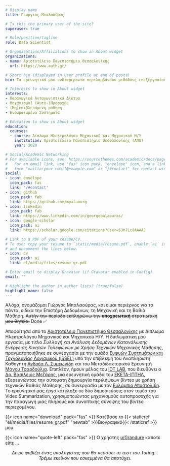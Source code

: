 ```yaml
---
# Display name
title: Γεώργιος Μπαλαούρας

# Is this the primary user of the site?
superuser: true

# Role/position/tagline
role: Data Scientist

# Organizations/Affiliations to show in About widget
organizations:
- name: Αριστοτέλειο Πανεπιστήμιο Θεσσαλονίκης
  url: https://www.auth.gr/

# Short bio (displayed in user profile at end of posts)
bio: Τα ερευνητικά μου ενδιαφέροντα περιλαμβάνουν μεθόδους επεξεργασίας και ανάλυσης πολυμέσων.

# Interests to show in About widget
interests:
- Παραγωγικά Ανταγωνιστικά Δίκτυα
- Μηχανισμοί (Αυτο-)Προσοχής
- (Μη)επιβλεπόμενη μάθηση
- Ενσωματωμένα Συστηματα

# Education to show in About widget
education:
  courses:
  - course: Δίπλωμα Ηλεκτρολόγου Μηχανικού και Μηχανικού Η/Υ
    institution: Αριστοτέλειο Πανεπιστήμιο Θεσσαλονίκης (ΑΠΘ)
    year: 2020

# Social/Academic Networking
# For available icons, see: https://sourcethemes.com/academic/docs/page-builder/#icons
#   For an email link, use "fas" icon pack, "envelope" icon, and a link in the
#   form "mailto:your-email@example.com" or "/#contact" for contact widget.
social:
- icon: envelope
  icon_pack: fas
  link: '/#contact'
- icon: github
  icon_pack: fab
  link: https://github.com/mpalaourg
- icon: linkedin
  icon_pack: fab
  link: https://www.linkedin.com/in/georgebalaouras/
- icon: google-scholar
  icon_pack: ai
  link: https://scholar.google.com/citations?user=63n7Lc8AAAAJ

# Link to a PDF of your resume/CV.
# To use: copy your resume to `static/media/resume.pdf`, enable `ai` icons in `params.toml`, 
# and uncomment the lines below.
- icon: cv
  icon_pack: ai
  link: el/media/files/resume_gr.pdf

# Enter email to display Gravatar (if Gravatar enabled in Config)
email: ""

# Highlight the author in author lists? (true/false)
highlight_name: false
---
```


Αλόχα, ονομάζομαι Γιώργος Μπαλαούρας, και είμαι περιέργος για τα πάντα, ειδικα την Επιστήμη Δεδομένων, τη Μηχανική και τη Βαθιά Μάθηση. ~~Αυτήν την περίοδο εκπληρώνω την **υποχρεωτική** στρατιωτική μου θητεία.~~ Done ✅

Αποφοίτησα από το [Αριστοτέλειο Πανεπιστήμιο Θεσσαλονίκης](https://www.auth.gr) με Δίπλωμα Ηλεκτρολόγου Μηχανικού και Μηχανικού Η/Υ. Η διπλωματικη μου εργασία, με τίτλο *Συλλογή και Ανάλυση Δεδομένων Κατανάλωσης Ενέργειας Κινητών Τηλεφώνων με Χρήση Τεχνικών Μηχανικής Μάθησης*, πραγματοποιήθηκε σε συνεργασία με την ομάδα [Ευφυών Συστημάτων και Τεχνολογίας Λογισμικού (ISSEL)](https://issel.ee.auth.gr/) υπό την επίβλεψη του Αναπληρωτή Καθηγητή [Ανδρέα Λ. Συμεωνίδη](https://issel.ee.auth.gr/proswpiko/andreas-l-symeonidis/) και του Μεταδιδακτορικού Ερευνητή [Μάνου Τσαρδούλια](https://issel.ee.auth.gr/staff/emmanouil-manos-tsardoulias/). Επιπλέον, ήμουν μέλος του [IDT LAB](http://idt.iti.gr/), που διευθύνει ο [Δρ. Βασίλειος Μεζάρης](https://www.iti.gr/~bmezaris/), μια ερευνητική ομάδα του [ΕΚΕΤΑ-ΙΠΤΗΛ](https://www.iti.gr/iti/), εξερευνώντας την αύτοματη δημιουργία περιλήψεων βίντεο με χρήση τεχνικών Βαθιάς Μάθησης, σε συνεργασία με τον [Ευλάμπιο Αποστολίδη](https://www.iti.gr/iti/people/%ce%b1%cf%80%ce%bf%cf%83%cf%84%ce%bf%ce%bb%ce%af%ce%b4%ce%b7%cf%82-%ce%b5%cf%85%ce%bb%ce%ac%ce%bc%cf%80%ce%b9%ce%bf%cf%82/). Το ερευνητικό μας έργο κατέληξε σε δύο δημοσιεύσεις στον τομέα του Video Summarization, χρησιμοποιώντας μηχανισμούς αυτοπροσοχής για την παραγωγή μιας πλήρους και συνοπτικής σύνοψης του βίντεο περιεχομένου.

{{< icon name="download" pack="fas" >}} Κατέβασε το {{< staticref "el/media/files/resume_gr.pdf" "newtab" >}}Βιογραφικό{{< /staticref >}} μου.

{{< icon name="quote-left" pack="fas" >}} Ο χρήστης <a href="https://tinyurl.com/reddit-turing-test">u/Grandure</a> κάποτε είπε ...
<div style="text-align: center">
<i>Δε με φοβίζει ένας υπολογιστης που θα περάσει το τεστ του Turing... Τρέμω εκείνον που εσκεμμένα θα αποτύχει. </i> </div>
